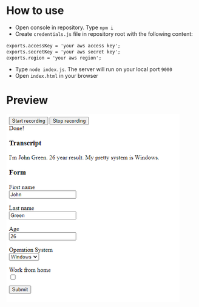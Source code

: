 # How to use
* Open console in repository. Type `npm i`
* Create `credentials.js` file in repository root with the following content:
```
exports.accessKey = 'your aws access key';
exports.secretKey = 'your aws secret key';
exports.region = 'your aws region';
```
* Type `node index.js`. The server will run on your local port `9000`
* Open `index.html` in your browser

# Preview
![Screenshot](https://raw.githubusercontent.com/SillyLossy/aws.mvp.1/master/screenshot.png "Screenshot")

